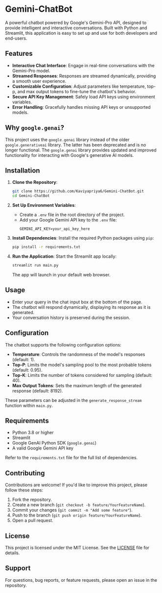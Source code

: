 # Gemini-ChatBot

A powerful chatbot powered by Google's Gemini-Pro API, designed to provide intelligent and interactive conversations. Built with Python and Streamlit, this application is easy to set up and use for both developers and end-users.

## Features

- **Interactive Chat Interface**: Engage in real-time conversations with the Gemini-Pro model.
- **Streamed Responses**: Responses are streamed dynamically, providing a smooth user experience.
- **Customizable Configuration**: Adjust parameters like temperature, top-p, and max output tokens to fine-tune the chatbot's behavior.
- **Secure API Key Management**: Safely load API keys using environment variables.
- **Error Handling**: Gracefully handles missing API keys or unsupported models.

## Why `google.genai`?

This project uses the `google.genai` library instead of the older `google.generativeai` library. The latter has been deprecated and is no longer functional. The `google.genai` library provides updated and improved functionality for interacting with Google's generative AI models.

## Installation

1. **Clone the Repository**:
   ```bash
   git clone https://github.com/Kaviyapriya6/Gemini-ChatBot.git
   cd Gemini-ChatBot
   ```

2. **Set Up Environment Variables**:
   - Create a `.env` file in the root directory of the project.
   - Add your Google Gemini API key to the `.env` file:
     ```
     GEMINI_API_KEY=your_api_key_here
     ```

3. **Install Dependencies**:
   Install the required Python packages using `pip`:
   ```bash
   pip install -r requirements.txt
   ```

4. **Run the Application**:
   Start the Streamlit app locally:
   ```bash
   streamlit run main.py
   ```

   The app will launch in your default web browser.

## Usage

- Enter your query in the chat input box at the bottom of the page.
- The chatbot will respond dynamically, displaying its response as it is generated.
- Your conversation history is preserved during the session.

## Configuration

The chatbot supports the following configuration options:

- **Temperature**: Controls the randomness of the model's responses (default: 1).
- **Top-P**: Limits the model's sampling pool to the most probable tokens (default: 0.95).
- **Top-K**: Limits the number of tokens considered for sampling (default: 40).
- **Max Output Tokens**: Sets the maximum length of the generated response (default: 8192).

These parameters can be adjusted in the `generate_response_stream` function within `main.py`.

## Requirements

- Python 3.8 or higher
- Streamlit
- Google GenAI Python SDK (`google.genai`)
- A valid Google Gemini API key

Refer to the `requirements.txt` file for the full list of dependencies.

## Contributing

Contributions are welcome! If you'd like to improve this project, please follow these steps:

1. Fork the repository.
2. Create a new branch (`git checkout -b feature/YourFeatureName`).
3. Commit your changes (`git commit -m "Add some feature"`).
4. Push to the branch (`git push origin feature/YourFeatureName`).
5. Open a pull request.

## License

This project is licensed under the MIT License. See the [LICENSE](LICENSE) file for details.

## Support

For questions, bug reports, or feature requests, please open an issue in the repository.
